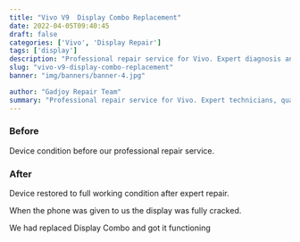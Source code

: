 ```yaml
---
title: "Vivo V9  Display Combo Replacement"
date: 2022-04-05T09:40:45
draft: false
categories: ['Vivo', 'Display Repair']
tags: ['display']
description: "Professional repair service for Vivo. Expert diagnosis and quality repairs in Bangalore."
slug: "vivo-v9-display-combo-replacement"
banner: "img/banners/banner-4.jpg"

author: "Gadjoy Repair Team"
summary: "Professional repair service for Vivo. Expert technicians, quality parts, warranty included."
---
```


### Before

Device condition before our professional repair service.

### After

Device restored to full working condition after expert repair.

When the phone was given to us the display was fully cracked.

We had replaced Display Combo and got it functioning